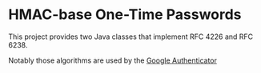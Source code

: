 HMAC-base One-Time Passwords
===
This project provides two Java classes that implement RFC 4226 and RFC 6238.

Notably those algorithms are used by the
[Google Authenticator](http://code.google.com/p/google-authenticator/)
